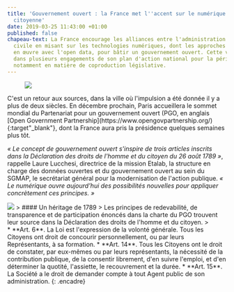 ```yaml
---
title: 'Gouvernement ouvert : la France met l''accent sur le numérique et la contribution
  citoyenne'
date: 2019-03-25 11:43:00 +01:00
published: false
chapeau-text: La France encourage les alliances entre l'administration et la société
  civile en misant sur les technologies numériques, dont les approches sont déjà mises
  en œuvre avec l'open data, pour bâtir un gouvernement ouvert. Cette volonté se traduit
  dans plusieurs engagements de son plan d'action national pour la période 2015-2017,
  notamment en matière de coproduction législative.
---
```


<figure class='image-right' style='width: 40%; margin-right: 10px;'>
<img src="/uploads/logo_ogp-4b4853.png"/>
</figure>
C'est un retour aux sources, dans la ville où l'impulsion a été donnée il y a plus de deux siècles. En décembre prochain, Paris accueillera le sommet mondial du Partenariat pour un gouvernement ouvert (PGO, en anglais [Open Government Partnership](https://www.opengovpartnership.org/){:target"_blank"}, dont la France aura pris la présidence quelques semaines plus tôt.

*« Le concept de gouvernement ouvert s'inspire de trois articles inscrits dans la Déclaration des droits de l'homme et du citoyen du 26 août 1789 »*, rappelle Laure Lucchesi, directrice de la mission Etalab, la structure en charge des données ouvertes et du gouvernement ouvert au sein du SGMAP, le secrétariat général pour la modernisation de l'action publique. *« Le numérique  ouvre aujourd’hui des possibilités nouvelles pour appliquer concrètement ces principes. »*

> <figure class='image-right' style='width: 40%; margin-left: 10px;'>
<img src="/uploads/350px-le_barbier_dichiarazione_dei_diritti_delluomo.jpg"/>
</figure>
> #### Un héritage de 1789
> Les principes de redevabilité, de transparence et de participation énoncés dans la charte du PGO trouvent leur source dans la Déclaration des droits de l'homme et du citoyen.
> <br>
* **Art. 6**. La Loi est l'expression de la volonté générale. Tous les Citoyens ont droit de concourir personnellement, ou par leurs Représentants, à sa formation.
* **Art. 14**. Tous les Citoyens ont le droit de constater, par eux-mêmes ou par leurs représentants, la nécessité de la contribution publique, de la consentir librement, d'en suivre l'emploi, et d'en déterminer la quotité, l'assiette, le recouvrement et la durée.
* **Art. 15**. La Société a le droit de demander compte à tout Agent public de son administration.
{: .encadre}